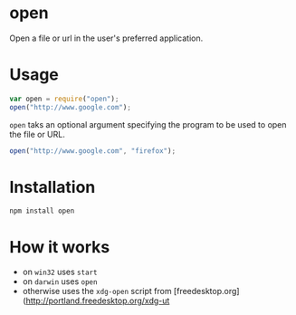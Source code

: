 # open

Open a file or url in the user's preferred application.

# Usage

```javascript
var open = require("open");
open("http://www.google.com");
```

`open` taks an optional argument specifying the program to be used to open the
file or URL.

```javascript
open("http://www.google.com", "firefox");
```

# Installation

    npm install open

# How it works

- on `win32` uses `start`
- on `darwin` uses `open`
- otherwise uses the `xdg-open` script from [freedesktop.org](http://portland.freedesktop.org/xdg-ut
